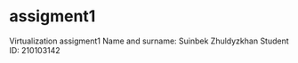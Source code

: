 # assigment1
Virtualization assigment1
Name and surname: Suinbek Zhuldyzkhan
Student ID: 210103142

